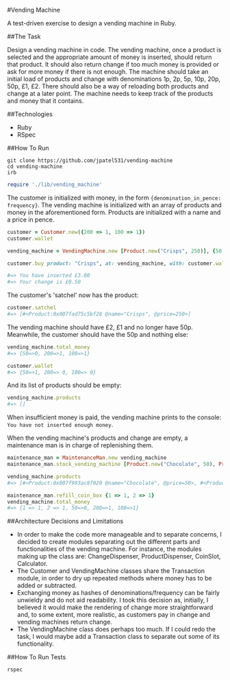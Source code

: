 #Vending Machine

A test-driven exercise to design a vending machine in Ruby.

##The Task

Design a vending machine in code. The vending machine, once a product is selected and the appropriate amount of money is inserted, should return that product. It should also return change if too much money is provided or ask for more money if there is not enough. The machine should take an initial load of products and change with denominations 1p, 2p, 5p, 10p, 20p, 50p, £1, £2. There should also be a way of reloading both products and change at a later point. The machine needs to keep track of the products and money that it contains.

##Technologies

* Ruby
* RSpec

##How To Run

```
git clone https://github.com/jpatel531/vending-machine
cd vending-machine
irb
```
```ruby
require './lib/vending_machine'
```

The customer is initialized with money, in the form `{denomination_in_pence: frequency}`. The vending machine is initialized with an array of products and money in the aforementioned form. Products are initialized with a name and a price in pence.

```ruby
customer = Customer.new({200 => 1, 100 => 1})
customer.wallet

vending_machine = VendingMachine.new [Product.new("Crisps", 250)], {50 => 1}

customer.buy product: "Crisps", at: vending_machine, with: customer.wallet

#=> You have inserted £3.00
#=> Your change is £0.50
```

The customer's 'satchel' now has the product:

```ruby
customer.satchel
#=> [#<Product:0x007fad75c5bf28 @name="Crisps", @price=250>] 
```

The vending machine should have £2, £1 and no longer have 50p. Meanwhile, the customer should have the 50p and nothing else:

```ruby
vending_machine.total_money
#=> {50=>0, 200=>1, 100=>1} 

customer.wallet
#=> {50=>1, 200=> 0, 100=> 0}

```

And its list of products should be empty:

```ruby
vending_machine.products
#=> []
```

When insufficient money is paid, the vending machine prints to the console: `You have not inserted enough money`.

When the vending machine's products and change are empty, a maintenance man is in charge of replenishing them.

```ruby
maintenance_man = MaintenanceMan.new vending_machine
maintenance_man.stock_vending_machine [Product.new("Chocolate", 50), Product.new("Water", 100)]

vending_machine.products
#=> [#<Product:0x007f993ac8f020 @name="Chocolate", @price=50>, #<Product:0x007f993ac8ef80 @name="Water", @price=100>]

maintenance_man.refill_coin_box {1 => 1, 2 => 1}
vending_machine.total_money
#=> {1 => 1, 2 => 1, 50=>0, 200=>1, 100=>1} 
```

##Architecture Decisions and Limitations

* In order to make the code more manageable and to separate concerns, I decided to create modules separating out the different parts and functionalities of the vending machine. For instance, the modules making up the class are: ChangeDispenser, ProductDispenser, CoinSlot, Calculator.
* The Customer and VendingMachine classes share the Transaction module, in order to dry up repeated methods where money has to be added or subtracted.
* Exchanging money as hashes of denominations/frequency can be fairly unwieldy and do not aid readability. I took this decision as, initially, I believed it would make the rendering of change more straightforward and, to some extent, more realistic, as customers pay in change and vending machines return change.
* The VendingMachine class does perhaps too much. If I could redo the task, I would maybe add a Transaction class to separate out some of its functionality.

##How To Run Tests

```
rspec 
```




